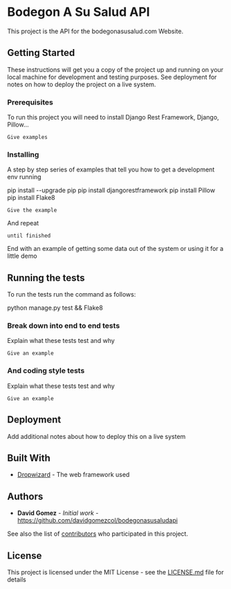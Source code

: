 # Bodegon A Su Salud API

This project is the API for the bodegonasusalud.com Website.

## Getting Started

These instructions will get you a copy of the project up and running on your local machine for development and testing purposes. See deployment for notes on how to deploy the project on a live system.

### Prerequisites

To run this project you will need to install Django Rest Framework, Django, Pillow...

```
Give examples
```

### Installing

A step by step series of examples that tell you how to get a development env running

pip install --upgrade pip
pip install djangorestframework
pip install Pillow
pip install Flake8

```
Give the example
```

And repeat

```
until finished
```

End with an example of getting some data out of the system or using it for a little demo

## Running the tests

To run the tests run the command as follows:

python manage.py test && Flake8

### Break down into end to end tests

Explain what these tests test and why

```
Give an example
```

### And coding style tests

Explain what these tests test and why

```
Give an example
```

## Deployment

Add additional notes about how to deploy this on a live system

## Built With

* [Dropwizard](https://docs.djangoproject.com/en/4.0/) - The web framework used

## Authors

* **David Gomez** - *Initial work* - https://github.com/davidgomezcol/bodegonasusaludapi

See also the list of [contributors](https://github.com/your/project/contributors) who participated in this project.

## License

This project is licensed under the MIT License - see the [LICENSE.md](LICENSE.md) file for details
